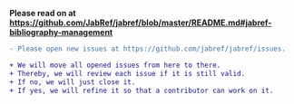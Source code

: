 **Please read on at https://github.com/JabRef/jabref/blob/master/README.md#jabref-bibliography-management**

```diff
- Please open new issues at https://github.com/jabref/jabref/issues.

+ We will move all opened issues from here to there.
+ Thereby, we will review each issue if it is still valid.
+ If no, we will just close it.
+ If yes, we will refine it so that a contributor can work on it.
```

